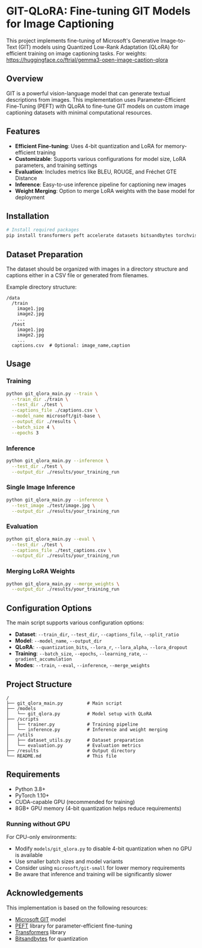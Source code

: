 # GIT-QLoRA: Fine-tuning GIT Models for Image Captioning

This project implements fine-tuning of Microsoft's Generative Image-to-Text (GIT) models using Quantized Low-Rank Adaptation (QLoRA) for efficient training on image captioning tasks.
For weights: https://huggingface.co/ftrial/gemma3-open-image-caption-qlora

## Overview

GIT is a powerful vision-language model that can generate textual descriptions from images. This implementation uses Parameter-Efficient Fine-Tuning (PEFT) with QLoRA to fine-tune GIT models on custom image captioning datasets with minimal computational resources.

## Features

- **Efficient Fine-tuning**: Uses 4-bit quantization and LoRA for memory-efficient training
- **Customizable**: Supports various configurations for model size, LoRA parameters, and training settings
- **Evaluation**: Includes metrics like BLEU, ROUGE, and Fréchet GTE Distance
- **Inference**: Easy-to-use inference pipeline for captioning new images
- **Weight Merging**: Option to merge LoRA weights with the base model for deployment

## Installation

```bash
# Install required packages
pip install transformers peft accelerate datasets bitsandbytes torchvision torch pillow tqdm evaluate rouge_score nltk tensorboard
```

## Dataset Preparation

The dataset should be organized with images in a directory structure and captions either in a CSV file or generated from filenames.

Example directory structure:
```
/data
  /train
    image1.jpg
    image2.jpg
    ...
  /test
    image1.jpg
    image2.jpg
    ...
  captions.csv  # Optional: image_name,caption
```

## Usage

### Training

```bash
python git_qlora_main.py --train \
  --train_dir ./train \
  --test_dir ./test \
  --captions_file ./captions.csv \
  --model_name microsoft/git-base \
  --output_dir ./results \
  --batch_size 4 \
  --epochs 3
```

### Inference

```bash
python git_qlora_main.py --inference \
  --test_dir ./test \
  --output_dir ./results/your_training_run
```

### Single Image Inference

```bash
python git_qlora_main.py --inference \
  --test_image ./test/image.jpg \
  --output_dir ./results/your_training_run
```

### Evaluation

```bash
python git_qlora_main.py --eval \
  --test_dir ./test \
  --captions_file ./test_captions.csv \
  --output_dir ./results/your_training_run
```

### Merging LoRA Weights

```bash
python git_qlora_main.py --merge_weights \
  --output_dir ./results/your_training_run
```

## Configuration Options

The main script supports various configuration options:

- **Dataset**: `--train_dir`, `--test_dir`, `--captions_file`, `--split_ratio`
- **Model**: `--model_name`, `--output_dir`
- **QLoRA**: `--quantization_bits`, `--lora_r`, `--lora_alpha`, `--lora_dropout`
- **Training**: `--batch_size`, `--epochs`, `--learning_rate`, `--gradient_accumulation`
- **Modes**: `--train`, `--eval`, `--inference`, `--merge_weights`

## Project Structure

```
/
├── git_qlora_main.py         # Main script
├── /models
│   └── git_qlora.py          # Model setup with QLoRA
├── /scripts
│   ├── trainer.py            # Training pipeline
│   └── inference.py          # Inference and weight merging
├── /utils
│   ├── dataset_utils.py      # Dataset preparation
│   └── evaluation.py         # Evaluation metrics
├── /results                  # Output directory
└── README.md                 # This file
```

## Requirements

- Python 3.8+
- PyTorch 1.10+
- CUDA-capable GPU (recommended for training)
- 8GB+ GPU memory (4-bit quantization helps reduce requirements)

### Running without GPU

For CPU-only environments:
- Modify `models/git_qlora.py` to disable 4-bit quantization when no GPU is available
- Use smaller batch sizes and model variants
- Consider using `microsoft/git-small` for lower memory requirements
- Be aware that inference and training will be significantly slower

## Acknowledgements

This implementation is based on the following resources:
- [Microsoft GIT](https://huggingface.co/microsoft/git-base) model
- [PEFT](https://github.com/huggingface/peft) library for parameter-efficient fine-tuning
- [Transformers](https://github.com/huggingface/transformers) library
- [Bitsandbytes](https://github.com/TimDettmers/bitsandbytes) for quantization
